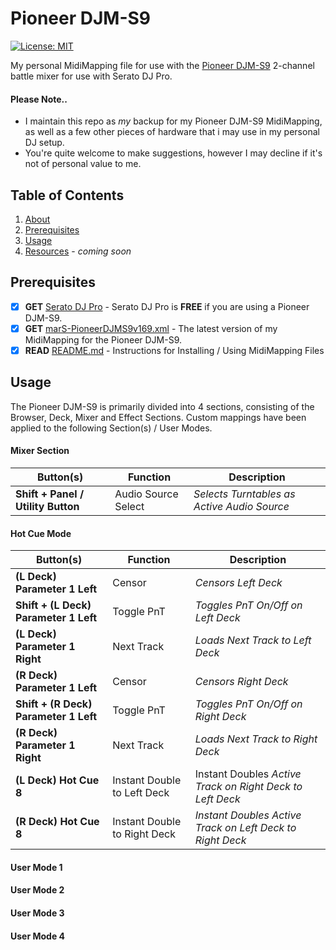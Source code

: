 # Pioneer DJM-S9
[![License: MIT](https://img.shields.io/badge/License-MIT-yellow.svg)](https://opensource.org/licenses/MIT)

My personal MidiMapping file for use with the [Pioneer DJM-S9](PioneerDJM-S9.md) 2-channel battle mixer for use with Serato DJ Pro.

#### Please Note..

* I maintain this repo as *my* backup for my Pioneer DJM-S9 MidiMapping, as well as a few other pieces of hardware that i may use in my personal DJ setup.
* You're quite welcome to make suggestions, however I may decline if it's not of personal value to me.

## Table of Contents

  1. [About](#About)
  2. [Prerequisites](#Prerequisites)
  3. [Usage](#Usage)
  4. [Resources](#Resources) - *coming soon*

## Prerequisites<a name="Prerequisites"></a>

- [x] **GET** [Serato DJ Pro](https://serato.com/dj/pro) - Serato DJ Pro is **FREE** if you are using a Pioneer DJM-S9.
- [x] **GET** [marS-PioneerDJMS9v169.xml](PioneerDJMS9v169.xml) - The latest version of my MidiMapping for the Pioneer DJM-S9.
- [x] **READ** [README.md](README.md) - Instructions for Installing / Using MidiMapping Files

## Usage<a name="Usage"></a>

The Pioneer DJM-S9 is primarily divided into 4 sections, consisting of the Browser, Deck, Mixer and Effect Sections.  Custom mappings have been applied to the following Section(s) / User Modes.

#### Mixer Section

| Button(s) | Function | Description |
| ----- | ----------- | ----- |
| **Shift + Panel / Utility Button** | Audio Source Select | _Selects Turntables as Active Audio Source_ |

#### Hot Cue Mode

| Button(s) | Function | Description |
| ----- | ----------- | ----- |
| **(L Deck) Parameter 1 Left** | Censor | _Censors Left Deck_ |
| **Shift + (L Deck) Parameter 1 Left** | Toggle PnT | _Toggles PnT On/Off on Left Deck_ |
| **(L Deck) Parameter 1 Right** | Next Track | _Loads Next Track to Left Deck_ |
| **(R Deck) Parameter 1 Left** | Censor | _Censors Right Deck_ |
| **Shift + (R Deck) Parameter 1 Left** | Toggle PnT | _Toggles PnT On/Off on Right Deck_ |
| **(R Deck) Parameter 1 Right** | Next Track | _Loads Next Track to Right Deck_ |
| **(L Deck) Hot Cue 8** | Instant Double to Left Deck | Instant Doubles _Active Track on Right Deck to Left Deck_ |
| **(R Deck) Hot Cue 8** | Instant Double to Right Deck | _Instant Doubles Active Track on Left Deck to Right Deck_ |

#### User Mode 1
#### User Mode 2
#### User Mode 3
#### User Mode 4
